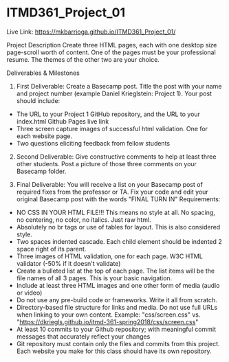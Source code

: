 # ITMD361_Project_01
Live Link: https://mkbarrioga.github.io/ITMD361_Project_01/

Project Description Create three HTML pages, each with one desktop size page-scroll worth of content. One of the pages must be your professional resume. The themes of the other two are your choice.  

Deliverables &amp; Milestones 

1. First Deliverable: Create a Basecamp post. Title the post with your name and project number (example Daniel Krieglstein: Project 1). Your post should include: 
  + The URL to your Project 1 GitHub repository, and the URL to your index.html Github Pages live link 
  + Three screen capture images of successful html validation. One for each website page. 
  + Two questions eliciting feedback from fellow students 

2. Second Deliverable: Give constructive comments to help at least three other students. Post a picture of those three comments on your Basecamp folder. 

3. Final Deliverable: You will receive a list on your Basecamp post of required fixes from the professor or TA. Fix your code and edit your original Basecamp post with the words "FINAL TURN IN" 
Requirements:
  + NO CSS IN YOUR HTML FILE!!! This means no style at all. No spacing, no centering, no color, no italics. Just raw html. 
  + Absolutely no br tags or use of tables for layout. This is also considered style. 
  + Two spaces indented cascade. Each child element should be indented 2 space right of its parent. 
  + Three images of HTML validation, one for each page. W3C HTML validator (-50% if it doesn't validate) 
  + Create a bulleted list at the top of each page. The list items will be the file names of all 3 pages. This is your basic navigation. 
  + Include at least three HTML images and one other form of media (audio or video) 
  + Do not use any pre-build code or frameworks. Write it all from scratch. 
  + Directory-based file structure for links and media. Do not use full URLs when linking to your own content. Example: "css/screen.css" vs. "https://dkriegls.github.io/itmd-361-spring2018/css/screen.css" 
  + At least 10 commits to your Github repository; with meaningful commit messages that accurately reflect your changes 
  + Git repository must contain only the files and commits from this project. Each website you make for this class should have its own repository.
